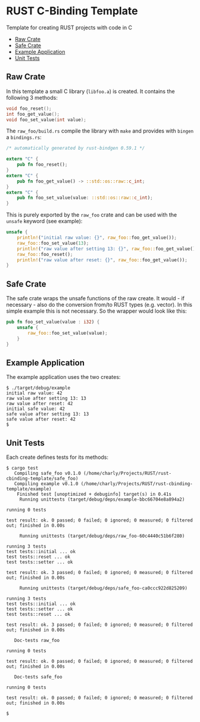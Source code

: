 # RUST C-Binding Template

Template for creating RUST projects with code in C

 - [Raw Crate](#raw-crate)
 - [Safe Crate](#safe-crate)
 - [Example Application](#example-application)
 - [Unit Tests](#unit-tests)

## Raw Crate

In this template a small C library (`libfoo.a`) is created. It contains the
following 3 methods:

```c
void foo_reset();
int foo_get_value();
void foo_set_value(int value);
```

The `raw_foo/build.rs` compile the library with `make` and provides with
`bingen` a `bindings.rs`:

```rust
/* automatically generated by rust-bindgen 0.59.1 */

extern "C" {
    pub fn foo_reset();
}
extern "C" {
    pub fn foo_get_value() -> ::std::os::raw::c_int;
}
extern "C" {
    pub fn foo_set_value(value: ::std::os::raw::c_int);
}
```

This is purely exported by the `raw_foo` crate and can be used with the
`unsafe` keyword (see example):

```rust
unsafe {
	println!("initial raw value: {}", raw_foo::foo_get_value());
	raw_foo::foo_set_value(13);
	println!("raw value after setting 13: {}", raw_foo::foo_get_value());
	raw_foo::foo_reset();
	println!("raw value after reset: {}", raw_foo::foo_get_value());
}
```

## Safe Crate

The safe crate wraps the unsafe functions of the raw create. It would - if
necessary - also do the conversion from/to RUST types (e.g. vector). In this
simple example this is not necessary. So the wrapper would look like this:

```rust
pub fn foo_set_value(value : i32) {
	unsafe {
		raw_foo::foo_set_value(value);
	}
}
```

## Example Application

The example application uses the two creates:

```
$ ./target/debug/example
initial raw value: 42
raw value after setting 13: 13
raw value after reset: 42
initial safe value: 42
safe value after setting 13: 13
safe value after reset: 42
$
```
## Unit Tests

Each create defines tests for its methods:

```
$ cargo test
   Compiling safe_foo v0.1.0 (/home/charly/Projects/RUST/rust-cbinding-template/safe_foo)
   Compiling example v0.1.0 (/home/charly/Projects/RUST/rust-cbinding-template/example)
    Finished test [unoptimized + debuginfo] target(s) in 0.41s
     Running unittests (target/debug/deps/example-bbc66704e8a894a2)

running 0 tests

test result: ok. 0 passed; 0 failed; 0 ignored; 0 measured; 0 filtered out; finished in 0.00s

     Running unittests (target/debug/deps/raw_foo-60c4440c51b6f280)

running 3 tests
test tests::initial ... ok
test tests::reset ... ok
test tests::setter ... ok

test result: ok. 3 passed; 0 failed; 0 ignored; 0 measured; 0 filtered out; finished in 0.00s

     Running unittests (target/debug/deps/safe_foo-ca0ccc922d825209)

running 3 tests
test tests::initial ... ok
test tests::setter ... ok
test tests::reset ... ok

test result: ok. 3 passed; 0 failed; 0 ignored; 0 measured; 0 filtered out; finished in 0.00s

   Doc-tests raw_foo

running 0 tests

test result: ok. 0 passed; 0 failed; 0 ignored; 0 measured; 0 filtered out; finished in 0.00s

   Doc-tests safe_foo

running 0 tests

test result: ok. 0 passed; 0 failed; 0 ignored; 0 measured; 0 filtered out; finished in 0.00s

$
```
